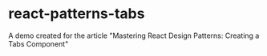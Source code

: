 # react-patterns-tabs
A demo created for the article "Mastering React Design Patterns: Creating a Tabs Component"
